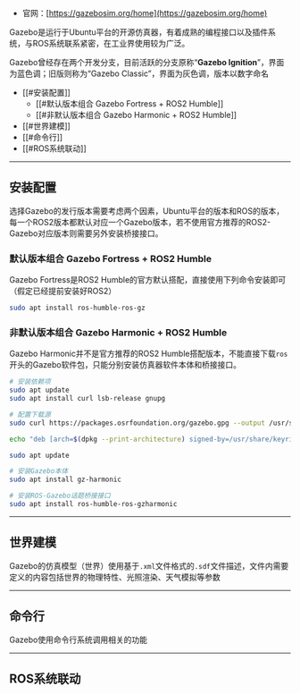 + 官网：[https://gazebosim.org/home](https://gazebosim.org/home)

Gazebo是运行于Ubuntu平台的开源仿真器，有着成熟的编程接口以及插件系统，与ROS系统联系紧密，在工业界使用较为广泛。

Gazebo曾经存在两个开发分支，目前活跃的分支原称“**Gazebo Ignition**”，界面为蓝色调；旧版则称为“Gazebo Classic”，界面为灰色调，版本以数字命名

+ [[#安装配置]]
	+ [[#默认版本组合 Gazebo Fortress + ROS2 Humble]]
	+ [[#非默认版本组合 Gazebo Harmonic + ROS2 Humble]]
+ [[#世界建模]]
+ [[#命令行]]
+ [[#ROS系统联动]]


---
## 安装配置

选择Gazebo的发行版本需要考虑两个因素，Ubuntu平台的版本和ROS的版本，每一个ROS2版本都默认对应一个Gazebo版本，若不使用官方推荐的ROS2-Gazebo对应版本则需要另外安装桥接接口。


### 默认版本组合 Gazebo Fortress + ROS2 Humble

Gazebo Fortress是ROS2 Humble的官方默认搭配，直接使用下列命令安装即可（假定已经提前安装好ROS2）

```bash
sudo apt install ros-humble-ros-gz
```

### 非默认版本组合 Gazebo Harmonic + ROS2 Humble

Gazebo Harmonic并不是官方推荐的ROS2 Humble搭配版本，不能直接下载`ros`开头的Gazebo软件包，只能分别安装仿真器软件本体和桥接接口。

```bash
# 安装依赖项
sudo apt update
sudo apt install curl lsb-release gnupg

# 配置下载源
sudo curl https://packages.osrfoundation.org/gazebo.gpg --output /usr/share/keyrings/pkgs-osrf-archive-keyring.gpg

echo "deb [arch=$(dpkg --print-architecture) signed-by=/usr/share/keyrings/pkgs-osrf-archive-keyring.gpg] http://packages.osrfoundation.org/gazebo/ubuntu-stable $(lsb_release -cs) main" | sudo tee /etc/apt/sources.list.d/gazebo-stable.list > /dev/null

sudo apt update

# 安装Gazebo本体
sudo apt install gz-harmonic

# 安装ROS-Gazebo话题桥接接口
sudo apt install ros-humble-ros-gzharmonic
```

---
## 世界建模

Gazebo的仿真模型（世界）使用基于`.xml`文件格式的`.sdf`文件描述，文件内需要定义的内容包括世界的物理特性、光照渲染、天气模拟等参数



---
## 命令行

Gazebo使用命令行系统调用相关的功能



---
## ROS系统联动